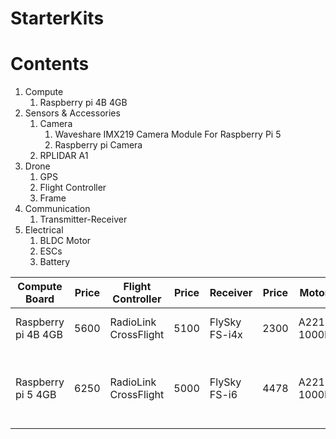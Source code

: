 # StarterKits

# Contents
1. Compute
	1. Raspberry pi 4B 4GB
2. Sensors & Accessories
	1. Camera
		1. Waveshare IMX219 Camera Module For Raspberry Pi 5
		2. Raspberry pi Camera
	2. RPLIDAR A1
3. Drone
	1. GPS
	2. Flight Controller
	3. Frame
4. Communication
	1. Transmitter-Receiver
5. Electrical
	1. BLDC Motor
	2. ESCs
	3. Battery


| Compute Board       | Price | Flight Controller     | Price | Receiver      | Price | Motors       | Price | ESCs       | Price | Frame     | Price | PDB | Price | Battery     | Camera              | Price | Telemetry | Price | GPS        | Price | Sensors & Components                                      | Price            |     | Cost   |
| ------------------- | ----- | --------------------- | ----- | ------------- | ----- | ------------ | ----- | ---------- | ----- | --------- | ----- | --- | ----- | ----------- | ------------------- | ----- | --------- | ----- | ---------- | ----- | --------------------------------------------------------- | ---------------- | --- | ------ |
| Raspberry pi 4B 4GB | 5600  | RadioLink CrossFlight | 5100  | FlySky FS-i4x | 2300  | A2212 1000kv | 422   | 30A Simonk | 329   | F450/Q450 | 900   | -   | -     | 3S 2200 Mah | Raspberry pi Camera | 1600  | -         | -     | NEO 7M GPS | 1700  | Micro‑SD card(32 GB)                                      | -                |     | 22,000 |
| Raspberry pi 5 4GB  | 6250  | RadioLink CrossFlight | 5000  | FlySky FS-i6  | 4478  | A2212 1000kv | 422   | 30A Simonk | 329   | F450/Q450 | 900   | -   | -     | 3S 2200 Mah | Raspberry pi Camera | 1600  | -         | -     | NEO 7M GPS | 1700  | Micro‑SD card(32 GB)<br><br>Benewake TFMini-S Micro LiDAR | 400<br>+<br>3300 |     | 27,000 |
